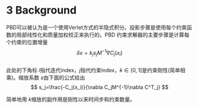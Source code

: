 # 3 Background
PBD可以被认为是一个使用Verlet方式的半隐式积分。投影步骤是使用每个约束函数的局部线性化和质量加权校正来执行的。PBD 约束求解器的主要步骤是计算每个约束的位置增量   
$$
\delta x = k_js_jM^{-1}\nabla C_j(x_i)
$$  
此处的下角标 $i$指代迭代index，$j$指代约束index，$k\in [0,1]$是约束刚性(简单相乘)。缩放系数 $s$由下面的公式给出   
$$
s_j=\frac{-C_j(x_i)}{\nabla C_jM^{-1}\nabla C^T_j}
$$

简单地用 $k$缩放的副作用是刚性以来时间步和约束数量。
